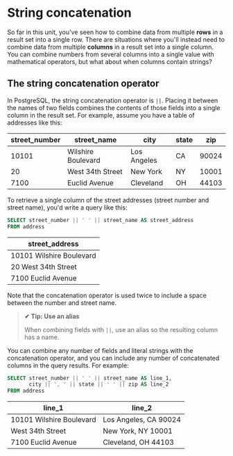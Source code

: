 # String concatenation

So far in this unit, you've seen how to combine data from multiple **rows** in a result set into a single row. There are situations where you'll instead need to combine data from multiple **columns** in a result set into a single column. You can combine numbers from several columns into a single value with mathematical operators, but what about when columns contain strings?

## The string concatenation operator

In PostgreSQL, the string concatenation operator is `||`. Placing it between the names of two fields combines the contents of those fields into a single column in the result set. For example, assume you have a table of addresses like this:

| **street_number** | **street_name**    | **city**    | **state** | **zip** |
| ----------------- | ------------------ | ----------- | --------- | ------- |
| 10101             | Wilshire Boulevard | Los Angeles | CA        | 90024   |
| 20                | West 34th Street   | New York    | NY        | 10001   |
| 7100              | Euclid Avenue      | Cleveland   | OH        | 44103   |

To retrieve a single column of the street addresses (street number and street name), you'd write a query like this:

```sql
SELECT street_number || ' ' || street_name AS street_address
FROM address
```

| **street_address**       |
| ------------------------ |
| 10101 Wilshire Boulevard |
| 20 West 34th Street      |
| 7100 Euclid Avenue       |

Note that the concatenation operator is used twice to include a space between the number and street name.

>**✔ Tip: Use an alias**
>
>When combining fields with `||`, use an alias so the resulting column has a name.

You can combine any number of fields and literal strings with the concatenation operator, and you can include any number of concatenated columns in the query results. For example:

```sql
SELECT street_number || ' ' || street_name AS line_1,
       city || ', ' || state || ' ' || zip AS line_2
FROM address
```

| line_1                   | line_2                |
| ------------------------ | --------------------- |
| 10101 Wilshire Boulevard | Los Angeles, CA 90024 |
| West 34th Street         | New York, NY 10001    |
| 7100 Euclid Avenue       | Cleveland, OH 44103   |
